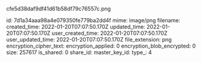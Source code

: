 cfe5d38daf9df41d61b58df79c76557c.png

id: 7d1a34aaa98a4e079350fe779ba2dd4f
mime: image/png
filename: 
created_time: 2022-01-20T07:07:50.170Z
updated_time: 2022-01-20T07:07:50.170Z
user_created_time: 2022-01-20T07:07:50.170Z
user_updated_time: 2022-01-20T07:07:50.170Z
file_extension: png
encryption_cipher_text: 
encryption_applied: 0
encryption_blob_encrypted: 0
size: 257617
is_shared: 0
share_id: 
master_key_id: 
type_: 4